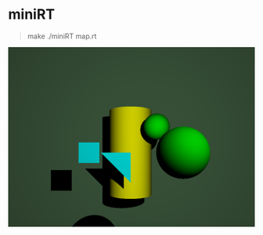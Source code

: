 # miniRT
>make
>./miniRT map.rt

![alt text](https://github.com/an-karina/miniRT/blob/main/figures.png)
